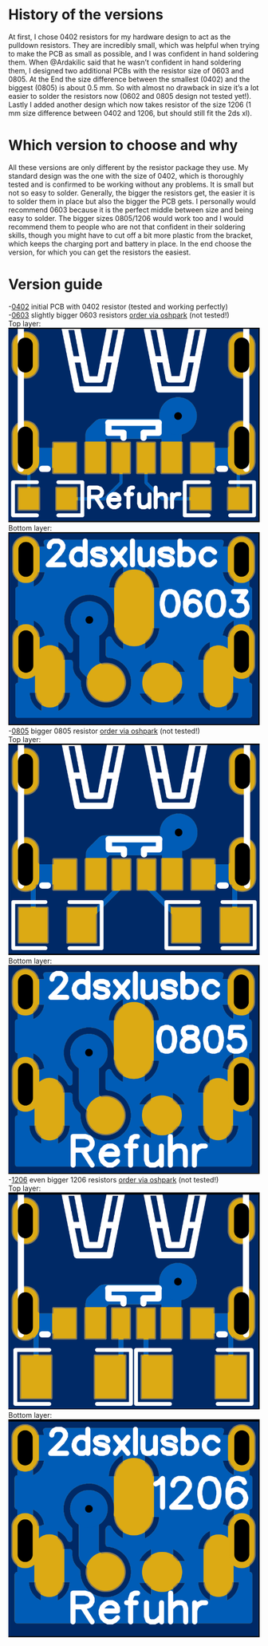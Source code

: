 # History of the versions 
At first, I chose 0402 resistors for my hardware design to act as the pulldown resistors. They are incredibly small, which was helpful when trying to make the PCB as small as possible, and I was confident in hand soldering them. When @Ardakilic said that he wasn’t confident in hand soldering them, I designed two additional PCBs with the resistor size of 0603 and 0805. At the End the size difference between the smallest (0402) and the biggest (0805) is about 0.5 mm. So with almost no drawback in size it’s a lot easier to solder the resistors now (0602 and 0805 design not tested yet!). Lastly I added another design which now takes resistor of the size 1206 (1 mm size difference between 0402 and 1206, but should still fit the 2ds xl).  

# Which version to choose and why  
All these versions are only different by the resistor package they use. My standard design was the one with the size of 0402, which is thoroughly tested and is confirmed to be working without any problems. It is small but not so easy to solder. Generally, the bigger the resistors get, the easier it is to solder them in place but also the bigger the PCB gets. I personally would recommend 0603 because it is the perfect middle between size and being easy to solder. The bigger sizes 0805/1206 would work too and I would recommend them to people who are not that confident in their soldering skills, though you might have to cut off a bit more plastic from the bracket, which keeps the charging port and battery in place. In the end choose the version, for which you can get the resistors the easiest.

# Version guide  
-[0402](0402) initial PCB with 0402 resistor (tested and working perfectly)  
-[0603](0603) slightly bigger 0603 resistors [order via oshpark](https://oshpark.com/shared_projects/2moRwhC7) (not tested!)  
Top layer:  
![0603 top layer](../images/0603-top.png)  
Bottom layer:  
![0603 bottom layer](../images/0603-bottom.png)  
-[0805](0805) bigger 0805 resistor [order via oshpark](https://oshpark.com/shared_projects/RokBYKXV) (not tested!)  
Top layer:  
![0805 top layer](../images/0805-top.png)  
Bottom layer:  
![0805 bottom layer](../images/0805-bottom.png)  
-[1206](1206) even bigger 1206 resistors [order via oshpark](https://oshpark.com/shared_projects/wtxNBJHK) (not tested!)  
Top layer:  
![1206 top layer](../images/1206-top.png)  
Bottom layer:  
![1206 bottom layer](../images/1206-bottom.png)  
